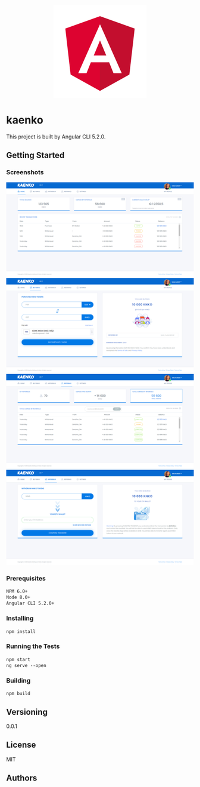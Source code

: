<p align="center">
  <img src="./imgs/angular.png"/>
</p>

# kaenko

This project is built by Angular CLI 5.2.0.

## Getting Started

### Screenshots

![Home Page](./imgs/home.PNG)
![BuyKnko Page](./imgs/BuyKnko.PNG)
![Referrals Page](./imgs/Referrals.PNG)
![withdraw Page](./imgs/withdraw.PNG)

### Prerequisites

```
NPM 6.0+
Node 8.0+
Angular CLI 5.2.0+
```

### Installing

```
npm install
```

### Running the Tests

```
npm start
ng serve --open
```

### Building

```
npm build
```

## Versioning

0.0.1

## License

MIT

## Authors

